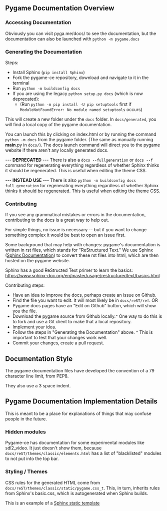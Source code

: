 ## Pygame Documentation Overview

### Accessing Documentation

Obviously you can visit pyga.me/docs/ to see the documentation,
but the documentation can also be launched with `python -m pygame.docs`

### Generating the Documentation

Steps:

- Install Sphinx (`pip install Sphinx`)
- Fork the pygame-ce repository, download and navigate to it in the terminal
- Run `python -m buildconfig docs`
- If you are using the legacy `python setup.py docs` (which is now deprecated):
  - (Run `python -m pip install -U pip setuptools` first if `ModuleNotFoundError: No module named setuptools` occurs)

This will create a new folder under the `docs` folder.
In `docs/generated`, you will find a local copy of the pygame documentation.

You can launch this by clicking on index.html or by running the command
`python -m docs` from the pygame folder. (The same as manually running
__main__.py in `docs/`). The docs launch command will direct you to the
pygame website if there aren't any locally generated docs.

--- **DEPRECATED** ---
There is also a `docs --fullgeneration` or `docs --f` command for regenerating
everything regardless of whether Sphinx thinks it should be regenerated. This
is useful when editing the theme CSS.


--- **INSTEAD USE** ---
There is also `python -m buildconfig docs full_generation` for regenerating
everything regardless of whether Sphinx thinks it should be regenerated. This
is useful when editing the theme CSS.

### Contributing

If you see any grammatical mistakes or errors in the documentation,
contributing to the docs is a great way to help out.

For simple things, no issue is necessary -- but if you want to change
something complex it would be best to open an issue first.

Some background that may help with changes: pygame's documentation
is written in rst files, which stands for "ReStructured Text." We use Sphinx
([Sphinx Documentation](https://www.sphinx-doc.org/en/master/)) to convert
these rst files into html, which are then hosted on the pygame website.

Sphinx has a good ReStructed Text primer to learn the basics:
https://www.sphinx-doc.org/en/master/usage/restructuredtext/basics.html

Contributing steps:

- Have an idea to improve the docs, perhaps create an issue on Github.
- Find the file you want to edit. It will most likely be in `docs/reST/ref`.
  OR
- Pygame docs pages have an "Edit on Github" button, which will show you the file.
- Download the pygame source from Github locally.^ One way to do this is to fork and use a Git client to make that a local repository.
- Implement your idea.
- Follow the steps in "Generating the Documentation" above.
  ^ This is important to test that your changes work well.
- Commit your changes, create a pull request.

## Documentation Style

The pygame documentation files have developed the convention of a 79 character
line limit, from PEP8.

They also use a 3 space indent.

## Pygame Documentation Implementation Details

This is meant to be a place for explanations of things that may confuse people
in the future.

### Hidden modules

Pygame-ce has documentation for some experimental modules like sdl2_video. It just
doesn't show them, because `docs/reST/themes/classic/elements.html` has a list of
"blacklisted" modules to not put into the top bar.

### Styling / Themes

CSS rules for the generated HTML come from
`docs/reST/themes/classic/static/pygame.css_t`. This, in turn, inherits rules
from Sphinx's basic.css, which is autogenerated when Sphinx builds.

This is an example of a
[Sphinx static template](https://www.sphinx-doc.org/en/master/development/theming.html#static-templates)
